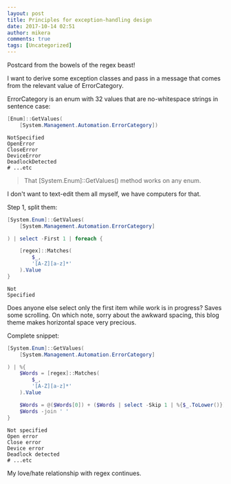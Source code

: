 ```yaml
---
layout: post
title: Principles for exception-handling design
date: 2017-10-14 02:51
author: mikera
comments: true
tags: [Uncategorized]
---
```

Postcard from the bowels of the regex beast!

I want to derive some exception classes and pass in a message that comes from the relevant value of ErrorCategory.

ErrorCategory is an enum with 32 values that are no-whitespace strings in sentence case:
```powershell
[Enum]::GetValues(
    [System.Management.Automation.ErrorCategory])
```
```plaintext
NotSpecified
OpenError
CloseError
DeviceError
DeadlockDetected
# ...etc
```

> That [System.Enum]::GetValues() method works on any enum.

I don't want to text-edit them all myself, we have computers for that.

Step 1, split them:
```powershell
[System.Enum]::GetValues(
    [System.Management.Automation.ErrorCategory]

) | select -First 1 | foreach {

    [regex]::Matches(
        $_, 
        '[A-Z][a-z]*'
    ).Value
}
```
```plaintext
Not
Specified
```

Does anyone else select only the first item while work is in progress? Saves some scrolling. On which note, sorry about the awkward spacing, this blog theme makes horizontal space very precious. 

Complete snippet:
```powershell
[System.Enum]::GetValues(
    [System.Management.Automation.ErrorCategory]

) | %{
    $Words = [regex]::Matches(
        $_, 
        '[A-Z][a-z]*'
    ).Value

    $Words = @($Words[0]) + ($Words | select -Skip 1 | %{$_.ToLower()})
    $Words -join ' '
}
```
```plaintext
Not specified
Open error
Close error
Device error
Deadlock detected
# ...etc
```

My love/hate relationship with regex continues.
